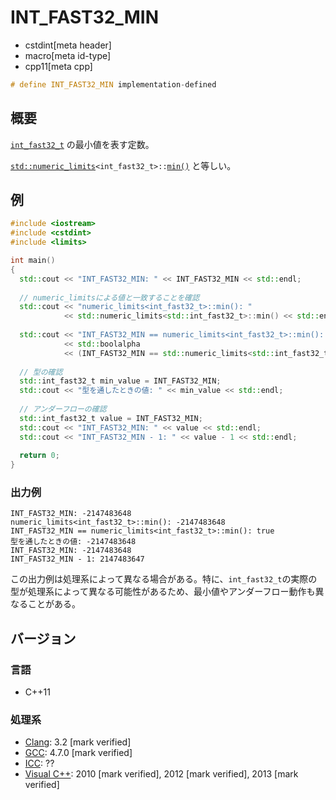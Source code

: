 # INT_FAST32_MIN
* cstdint[meta header]
* macro[meta id-type]
* cpp11[meta cpp]

```cpp
# define INT_FAST32_MIN implementation-defined
```

## 概要
[`int_fast32_t`](int_fast32_t.md) の最小値を表す定数。

[`std::numeric_limits`](/reference/limits/numeric_limits.md)`<int_fast32_t>::`[`min()`](/reference/limits/numeric_limits/min.md) と等しい。

## 例
```cpp example
#include <iostream>
#include <cstdint>
#include <limits>

int main()
{
  std::cout << "INT_FAST32_MIN: " << INT_FAST32_MIN << std::endl;
  
  // numeric_limitsによる値と一致することを確認
  std::cout << "numeric_limits<int_fast32_t>::min(): "
            << std::numeric_limits<std::int_fast32_t>::min() << std::endl;
  
  std::cout << "INT_FAST32_MIN == numeric_limits<int_fast32_t>::min(): "
            << std::boolalpha
            << (INT_FAST32_MIN == std::numeric_limits<std::int_fast32_t>::min()) << std::endl;
  
  // 型の確認
  std::int_fast32_t min_value = INT_FAST32_MIN;
  std::cout << "型を通したときの値: " << min_value << std::endl;
  
  // アンダーフローの確認
  std::int_fast32_t value = INT_FAST32_MIN;
  std::cout << "INT_FAST32_MIN: " << value << std::endl;
  std::cout << "INT_FAST32_MIN - 1: " << value - 1 << std::endl;
  
  return 0;
}
```

### 出力例
```
INT_FAST32_MIN: -2147483648
numeric_limits<int_fast32_t>::min(): -2147483648
INT_FAST32_MIN == numeric_limits<int_fast32_t>::min(): true
型を通したときの値: -2147483648
INT_FAST32_MIN: -2147483648
INT_FAST32_MIN - 1: 2147483647
```

この出力例は処理系によって異なる場合がある。特に、`int_fast32_t`の実際の型が処理系によって異なる可能性があるため、最小値やアンダーフロー動作も異なることがある。

## バージョン
### 言語
- C++11

### 処理系
- [Clang](/implementation.md#clang): 3.2 [mark verified]
- [GCC](/implementation.md#gcc): 4.7.0 [mark verified]
- [ICC](/implementation.md#icc): ??
- [Visual C++](/implementation.md#visual_cpp): 2010 [mark verified], 2012 [mark verified], 2013 [mark verified]
